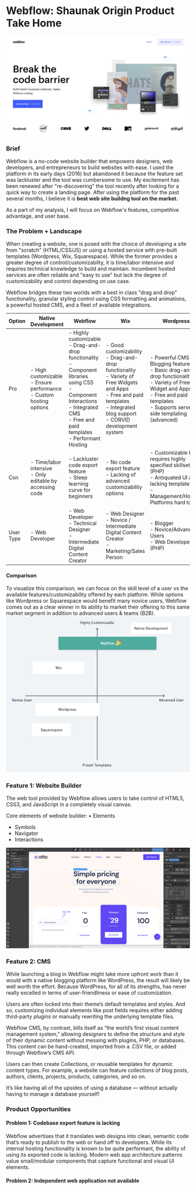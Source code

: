 # Webflow: Shaunak Origin Product Take Home #

![Webflow Hero](./webflow_hero.png)

### Brief
Webflow is a no-code website builder that empowers designers, web developers, and entrepreneurs to build websites with ease. I used the platform in its early days (2016) but abandoned it because the feature set was lackluster and the tool was cumbersome to use. My excitement has been renewed after "re-discovering" the tool recently after looking for a quick way to create a landing page. After using the platform for the past several months, I believe it is __best web site buildng tool on the market.__

As a part of my analysis, I will focus on Webflow's features, competitive advantage, and user base.

### The Problem + Landscape

When creating a website, one is posed with the choice of developing a site from "scratch" (HTML/CSS/JS) or using a hosted service with pre-built templates (Wordpress, Wix, Squarespace). While the former provides a greater degree of control/customizabilty, it is time/labor intensive and requires technical knowledge to build and maintain. Incumbent hosted services are often reliable and "easy to use" but lack the degree of customizability and control depending on use case.

Webflow bridges these two worlds with a best in class "drag and drop" functionality, granular styling control using CSS formatting and animations, a powerful hosted CMS, and a fleet of available integrations.

| Option    | Native Development                                                      | __Webflow__                                                                                                                                                                                    | Wix                                                                                                                                                                                    | Wordpress                                                                                                                                                                                   | Squarespace                                                                               |
|-----------|-------------------------------------------------------------------------|------------------------------------------------------------------------------------------------------------------------------------------------------------------------------------------------|----------------------------------------------------------------------------------------------------------------------------------------------------------------------------------------|---------------------------------------------------------------------------------------------------------------------------------------------------------------------------------------------|-------------------------------------------------------------------------------------------|
| Pro       | - High customizable<br>- Ensure performance<br>- Custom hosting options | - Highly customizable<br>- Drag-and-drop functionality<br>- Component libraries using CSS<br>- Component Interactions<br>- Integrated CMS<br>- Free and paid templates<br>- Performant Hosting | - Good customizability<br>- Drag-and-drop functionality<br>- Variety of Free Widgets and Apps<br>- Free and paid templates<br>- Integrated blog support<br>- CORVID development system | - Powerful CMS + Blogging features<br>- Basic drag-and-drop functionality<br>- Variety of Free Widget and Apps<br>- Free and paid templates<br>- Supports server-side templating (advanced) | - Beautiful theme templates<br>- Good uptime<br>- Plenty of features<br>- Easy for novice |
| Con       | - Time/labor intensive<br>- Only editable by accessing code             | - Lackluster code export feature<br>- Steep learning curve for beginners                                                                                                                       | - No code export feature<br>- Lacking of advanced customizability options                                                                                                              | - Customizable but requires highly specified skillset (PHP)<br>- Antiquated UI and lacking templates<br>- Management/Hosting Platforms hard to use                                          | - Poor performance<br>- Lack of customizability<br>- Lackluster SEO                       |
| User Type | - Web Developer                                                         | - Web Developer<br>- Technical Designer<br>- Intermediate Digital Content Creator                                                                                                              | - Web Designer<br>- Novice / Intermediate Digital Content Creator<br>- Marketing/Sales Person                                                                                            | - Blogger<br>- Novice/Advanced Users<br>- Web Developer (PHP)                                                                                                                               | - Web Designer<br>- Novice Digital Content Creator<br>- Marketing/Sales Person            |

#### Comparison
To visualize this comparison, we can focus on the skill level of a user vs the available features/customizability offered by each platform. While options like Wordpress or Squarespace would benefit many novice users, Webflow comes out as a clear winner in its ability to market their offering to this same market segment in addition to advanced users & teams (B2B).
![Website Building Comparision](./product_comparison.png)


### Feature 1: Website Builder
The web tool provided by Webflow allows users to take control of HTML5, CSS3, and JavaScript in a completely visual canvas. 

Core elements of website builder:
    • Elements
- Symbols
- Navigator
- Interactions

![Image description](./web_editor.png)
### Feature 2: CMS
While launching a blog in Webflow might take more upfront work than it would with a native blogging platform like WordPress, the result will likely be well worth the effort.
Because WordPress, for all of its strengths, has never really excelled in terms of user-friendliness or ease of customization.

Users are often locked into their theme’s default templates and styles. And so, customizing individual elements like post fields requires either adding third-party plugins or manually rewriting the underlying template files.

Webflow CMS, by contrast, bills itself as “the world’s first visual content management system,” allowing designers to define the structure and style of their dynamic content without messing with plugins, PHP, or databases.
This content can be hand-created, imported from a .CSV file, or added through Webflow’s CMS API.

Users can then create Collections, or reusable templates for dynamic content types. For example, a website can feature collections of blog posts, authors, clients, projects, products, categories, and so on.

It’s like having all of the upsides of using a database — without actually having to manage a database yourself!

### Product Opportunities
#### Problem 1: Codebase export feature is lacking
Webflow advertises that it translates web designs into clean, semantic code that’s ready to publish to the web or hand off to developers. While its internal hosting functionality is known to be quite performant, the ability of using its exported code is lacking. Modern web app architecture patterns value small/modular components that capture functional and visual UI elements.
#### Problem 2: Independent web application not available